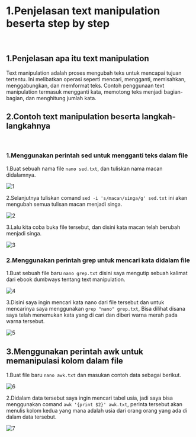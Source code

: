# 1.Penjelasan text manipulation beserta step by step
<br/>

## 1.Penjelasan apa itu text manipulation
Text manipulation adalah proses mengubah teks untuk mencapai tujuan tertentu. Ini melibatkan operasi seperti mencari, mengganti, memisahkan, menggabungkan, dan memformat teks. Contoh penggunaan text manipulation termasuk mengganti kata, memotong teks menjadi bagian-bagian, dan menghitung jumlah kata.

## 2.Contoh text manipulation beserta langkah-langkahnya
<br/>

### 1.Menggunakan perintah sed untuk mengganti teks dalam file
1.Buat sebuah nama file `nano sed.txt`, dan tuliskan nama macan didalamnya.

![1](/week-2/Manage-Terminal/img/1.png)

2.Selanjutnya tuliskan comand `sed -i 's/macan/singa/g' sed.txt` ini akan mengubah semua tulisan macan menjadi singa.

![2](/week-2/Manage-Terminal/img/2.png)

3.Lalu kita coba buka file tersebut, dan disini kata macan telah berubah menjadi singa.

![3](/week-2/Manage-Terminal/img/3.png)
<br/>

### 2.Menggunakan perintah grep untuk mencari kata didalam file
1.Buat sebuah file baru `nano grep.txt` disini saya mengutip sebuah kalimat dari ebook dumbways tentang text manipulation.

![4](/week-2/Manage-Terminal/img/4.png)

3.Disini saya ingin mencari kata nano dari file tersebut dan untuk mencarinya saya menggunakan `grep "nano" grep.txt`, Bisa dilihat disana saya telah menemukan kata yang di cari dan diberi warna merah pada warna tersebut.

![5](/week-2/Manage-Terminal/img/5.png)
<br/>

## 3.Menggunakan perintah awk untuk memanipulasi kolom dalam file
1.Buat file baru `nano awk.txt` dan masukan contoh data sebagai berikut.

![6](/week-2/Manage-Terminal/img/6.png)

2.Didalam data tersebut saya ingin mencari tabel usia, jadi saya bisa menggunakan comand `awk '{print $2}' awk.txt`, perinta tersebut akan menulis kolom kedua yang mana adalah usia dari orang orang yang ada di dalam data tersebut.

![7](/week-2/Manage-Terminal/img/7.png)



